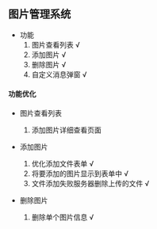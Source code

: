 ## 图片管理系统
* 功能
  1. 图片查看列表 √
  2. 添加图片 √
  3. 删除图片 √
  4. 自定义消息弹窗 √

#### 功能优化

* 图片查看列表
  1. 添加图片详细查看页面

* 添加图片
  1. 优化添加文件表单 √
  2. 将要添加的图片显示到表单中 √
  3. 文件添加失败服务器删除上传的文件 √

* 删除图片
  1. 删除单个图片信息 √

